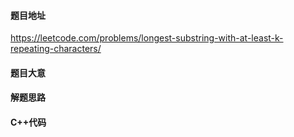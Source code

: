 #### 题目地址

https://leetcode.com/problems/longest-substring-with-at-least-k-repeating-characters/

#### 题目大意

#### 解题思路

#### C++代码

